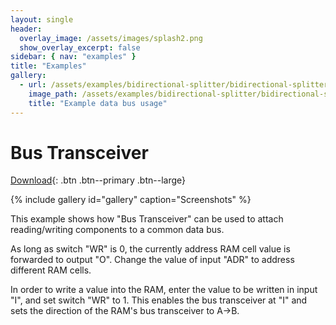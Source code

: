 ```yaml
---
layout: single
header:
  overlay_image: /assets/images/splash2.png
  show_overlay_excerpt: false
sidebar: { nav: "examples" }
title: "Examples"
gallery:
  - url: /assets/examples/bidirectional-splitter/bidirectional-splitter.png
    image_path: /assets/examples/bidirectional-splitter/bidirectional-splitter.png
    title: "Example data bus usage"
---
```


# Bus Transceiver

[Download](https://github.com/flandreas/antares/releases/download/v1.13.0/Bidirectional.Splitter.acp){: .btn .btn--primary .btn--large}

{% include gallery id="gallery" caption="Screenshots" %}

This example shows how "Bus Transceiver" can be used to attach reading/writing components to a common
data bus.

As long as switch "WR" is 0, the currently address RAM cell value is forwarded to output "O".
Change the value of input "ADR" to address different RAM cells.

In order to write a value into the RAM, enter the value to be written in input "I", and
set switch "WR" to 1. This enables the bus transceiver at "I" and sets the direction
of the RAM's bus transceiver to A->B.
